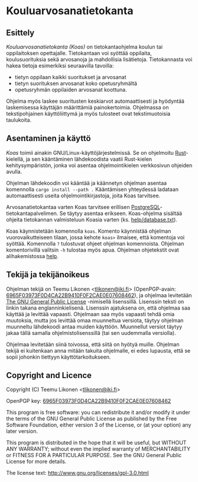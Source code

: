 Kouluarvosanatietokanta
=======================


Esittely
--------

_Kouluarvosanatietokanta_ _(Koas)_ on tietokantaohjelma koulun tai
oppilaitoksen opettajalle. Tietokantaan voi syöttää oppilaita,
koulusuorituksia sekä arvosanoja ja mahdollisia lisätietoja.
Tietokannasta voi hakea tietoja esimerkiksi seuraavilla tavoilla:

  * tietyn oppilaan kaikki suoritukset ja arvosanat
  * tietyn suorituksen arvosanat koko opetusryhmältä
  * opetusryhmän oppilaiden arvosanat koottuna.

Ohjelma myös laskee suoritusten keskiarvot automaattisesti ja hyödyntää
laskemisessa käyttäjän määrittämiä painokertoimia. Ohjelmassa on
tekstipohjainen käyttöliittymä ja myös tulosteet ovat tekstimuotoisia
taulukoita.


Asentaminen ja käyttö
---------------------

_Koas_ toimii ainakin GNU/Linux-käyttöjärjestelmissä. Se on ohjelmoitu
[Rust][]-kielellä, ja sen kääntäminen lähdekoodista vaatii Rust-kielen
kehitysympäristön, jonka voi asentaa ohjelmointikielen verkkosivun
ohjeiden avulla.

Ohjelman lähdekoodin voi kääntää ja käännetyn ohjelman asentaa
komennolla `cargo install --path .` Kääntämisen yhteydessä ladataan
automaattisesti useita ohjelmointikirjastoja, joita Koas tarvitsee.

Arvosanatietokantaa varten Koas tarvitsee erillisen
[PostgreSQL][Psql]-tietokantapalvelimen. Se täytyy asentaa erikseen.
Koas-ohjelma sisältää ohjeita tietokannan valmisteluun Koasia varten
(ks. [help/database.txt](help/database.txt)).

Koas käynnistetään komennolla `koas`. Komento käynnistää ohjelman
vuorovaikutteiseen tilaan, jossa kehote `koas>` ilmaisee, että komentoja
voi syöttää. Komennolla `?` tulostuvat ohjeet ohjelman komennoista.
Ohjelman komentorivillä valitsin `-h` tulostaa myös apua. Ohjelman
ohjetekstit ovat alihakemistossa [help](help).


[Rust]:     https://www.rust-lang.org/
[Psql]:     https://www.postgresql.org/


Tekijä ja tekijänoikeus
-----------------------

Ohjelman tekijä on Teemu Likonen <<tlikonen@iki.fi>> (OpenPGP-avain:
[6965F03973F0D4CA22B9410F0F2CAE0E07608462][PGP]), ja ohjelmaa levitetään
[The GNU General Public License][GPL] -nimisellä lisenssillä. Lisenssin
teksti on linkin takana englanninkielisenä. Lisenssin ajatuksena on,
että ohjelmaa saa käyttää ja levittää vapaasti. Ohjelmaan saa myös
vapaasti tehdä omia muutoksia, mutta jos levittää omaa muunneltua
versiota, täytyy ohjelman muunneltu lähdekoodi antaa muiden käyttöön.
Muunnellut versiot täytyy jakaa tällä samalla ohjelmistolisenssillä (tai
sen uudemmalla versiolla).

Ohjelmaa levitetään siinä toivossa, että siitä on hyötyä muille.
Ohjelman tekijä ei kuitenkaan anna mitään takuita ohjelmalle, ei edes
lupausta, että se sopii johonkin tiettyyn käyttötarkoitukseen.

[GPL]: http://www.gnu.org/licenses/gpl-3.0.html
[PGP]: http://www.iki.fi/tlikonen/pgp-key.asc


Copyright and Licence
---------------------

Copyright (C) Teemu Likonen <<tlikonen@iki.fi>>

OpenPGP key: [6965F03973F0D4CA22B9410F0F2CAE0E07608462][PGP]

This program is free software: you can redistribute it and/or modify it
under the terms of the GNU General Public License as published by the
Free Software Foundation, either version 3 of the License, or (at your
option) any later version.

This program is distributed in the hope that it will be useful, but
WITHOUT ANY WARRANTY; without even the implied warranty of
MERCHANTABILITY or FITNESS FOR A PARTICULAR PURPOSE. See the GNU General
Public License for more details.

The license text: <http://www.gnu.org/licenses/gpl-3.0.html>
